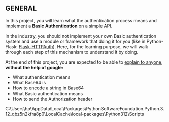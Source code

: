 ## GENERAL

In this project, you will learn what the authentication process means and implement a **Basic Authentication** on a simple API.

In the industry, you should not implement your own Basic authentication system and use a module or framework that doing it for you (like in Python-Flask: [Flask-HTTPAuth](https://intranet.alxswe.com/rltoken/rpsPy0M3_FJuCLGNPUbmvg)). Here, for the learning purpose, we will walk through each step of this mechanism to understand it by doing.

At the end of this project, you are expected to be able to [explain to anyone](https://fs.blog/feynman-learning-technique/), **without the help of google:**

- What authentication means
- What Base64 is
- How to encode a string in Base64
- What Basic authentication means
- How to send the Authorization header


C:\Users\hp\AppData\Local\Packages\PythonSoftwareFoundation.Python.3.12_qbz5n2kfra8p0\LocalCache\local-packages\Python312\Scripts
